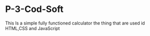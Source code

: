 # P-3-Cod-Soft
This Is a simple fully functioned calculator 
the thing that are used id HTML,CSS and JavaScript
